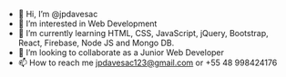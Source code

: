 - 👋 Hi, I’m @jpdavesac
- 👀 I’m interested in Web Development
- 🌱 I’m currently learning HTML, CSS, JavaScript, jQuery, Bootstrap, React, Firebase, Node JS and Mongo DB.
- 💞️ I’m looking to collaborate as a Junior Web Developer
- 📫 How to reach me jpdavesac123@gmail.com or +55 48 998424176

<!---
jpdavesac/jpdavesac is a ✨ special ✨ repository because its `README.md` (this file) appears on your GitHub profile.
You can click the Preview link to take a look at your changes.
--->
